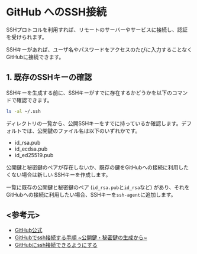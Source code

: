# GitHub へのSSH接続

SSHプロトコルを利用すれば、リモートのサーバーやサービスに接続し、認証を受けられます。

SSHキーがあれば、ユーザ名やパスワードをアクセスのたびに入力することなく GitHubに接続できます。

## 1. 既存のSSHキーの確認

SSHキーを生成する前に、SSHキーがすでに存在するかどうかを以下のコマンドで確認できます。

```bash
ls -al ~/.ssh
```

ディレクトリの一覧から、公開SSHキーをすでに持っているか確認します。デフォルトでは、公開鍵のファイル名は以下のいずれかです。

- id_rsa.pub
- id_ecdsa.pub
- id_ed25519.pub

公開鍵と秘密鍵のペアが存在しないか、既存の鍵をGitHubへの接続に利用したくない場合は新しい SSHキーを作成します。

一覧に既存の公開鍵と秘密鍵のペア (`id_rsa.pub`と`id_rsa`など) があり、それをGitHubへの接続に利用したい場合、SSHキーを`ssh-agent`に追加します。

## <参考元>

- [GitHub公式](https://help.github.com/ja/github/authenticating-to-github/connecting-to-github-with-ssh)
- [GitHubでssh接続する手順 ~公開鍵・秘密鍵の生成から~](https://qiita.com/shizuma/items/2b2f873a0034839e47ce)
- [GitHubにssh接続できるようにする](https://qiita.com/0ta2/items/25c27d447378b13a1ac3)
